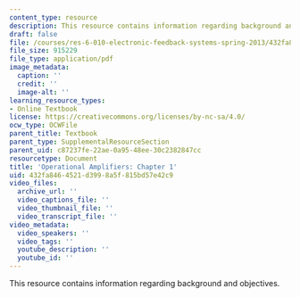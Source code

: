 ```yaml
---
content_type: resource
description: This resource contains information regarding background and objectives.
draft: false
file: /courses/res-6-010-electronic-feedback-systems-spring-2013/432fa8464521d3998a5f815bd57e42c9_MITRES_6-010S13_chap01.pdf
file_size: 915229
file_type: application/pdf
image_metadata:
  caption: ''
  credit: ''
  image-alt: ''
learning_resource_types:
- Online Textbook
license: https://creativecommons.org/licenses/by-nc-sa/4.0/
ocw_type: OCWFile
parent_title: Textbook
parent_type: SupplementalResourceSection
parent_uid: c87237fe-22ae-0a95-48ee-30c2382847cc
resourcetype: Document
title: 'Operational Amplifiers: Chapter 1'
uid: 432fa846-4521-d399-8a5f-815bd57e42c9
video_files:
  archive_url: ''
  video_captions_file: ''
  video_thumbnail_file: ''
  video_transcript_file: ''
video_metadata:
  video_speakers: ''
  video_tags: ''
  youtube_description: ''
  youtube_id: ''
---
```

This resource contains information regarding background and objectives.